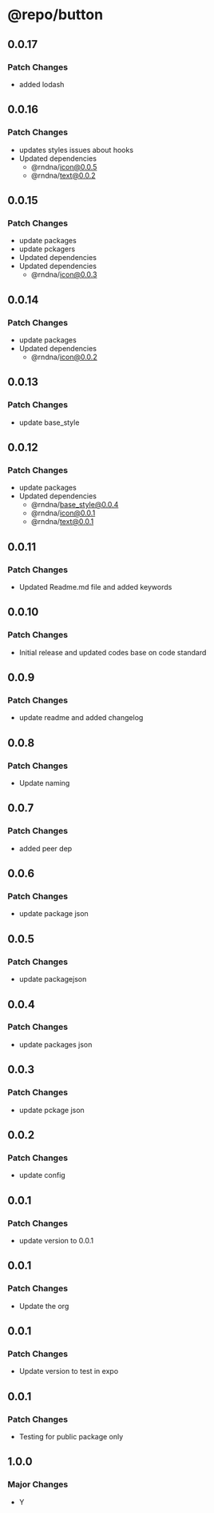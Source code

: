 # @repo/button

## 0.0.17

### Patch Changes

- added lodash

## 0.0.16

### Patch Changes

- updates styles issues about hooks
- Updated dependencies
  - @rndna/icon@0.0.5
  - @rndna/text@0.0.2

## 0.0.15

### Patch Changes

- update packages
- update pckagers
- Updated dependencies
- Updated dependencies
  - @rndna/icon@0.0.3

## 0.0.14

### Patch Changes

- update packages
- Updated dependencies
  - @rndna/icon@0.0.2

## 0.0.13

### Patch Changes

- update base_style

## 0.0.12

### Patch Changes

- update packages
- Updated dependencies
  - @rndna/base_style@0.0.4
  - @rndna/icon@0.0.1
  - @rndna/text@0.0.1

## 0.0.11

### Patch Changes

- Updated Readme.md file and added keywords

## 0.0.10

### Patch Changes

- Initial release and updated codes base on code standard

## 0.0.9

### Patch Changes

- update readme and added changelog

## 0.0.8

### Patch Changes

- Update naming

## 0.0.7

### Patch Changes

- added peer dep

## 0.0.6

### Patch Changes

- update package json

## 0.0.5

### Patch Changes

- update packagejson

## 0.0.4

### Patch Changes

- update packages json

## 0.0.3

### Patch Changes

- update pckage json

## 0.0.2

### Patch Changes

- update config

## 0.0.1

### Patch Changes

- update version to 0.0.1

## 0.0.1

### Patch Changes

- Update the org

## 0.0.1

### Patch Changes

- Update version to test in expo

## 0.0.1

### Patch Changes

- Testing for public package only

## 1.0.0

### Major Changes

- Y

